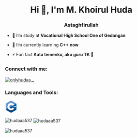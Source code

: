 <h1 align="center">Hi 👋, I'm M. Khoirul Huda</h1>
<h3 align="center">Astaghfirullah</h3>

- 🧒 I’m study at **Vocational High School One of Gedangan**

- 🌱 I’m currently learning **C++ now**

- ⚡ Fun fact **Kata temenku, aku guru TK 🙂**

<h3 align="left">Connect with me:</h3>
<p align="left">
<a href="https://instagram.com/onlyhudaa._" target="blank"><img align="center" src="https://raw.githubusercontent.com/rahuldkjain/github-profile-readme-generator/master/src/images/icons/Social/instagram.svg" alt="onlyhudaa._" height="30" width="40" /></a>
</p>

<h3 align="left">Languages and Tools:</h3>
<p align="left"> <a href="https://www.w3schools.com/cpp/" target="_blank" rel="noreferrer"> <img src="https://raw.githubusercontent.com/devicons/devicon/master/icons/cplusplus/cplusplus-original.svg" alt="cplusplus" width="40" height="40"/> </a> </p>

<p><img align="left" src="https://github-readme-stats.vercel.app/api/top-langs?username=hudaaa537&show_icons=true&locale=en&layout=compact" alt="hudaaa537" /></p>

<p>&nbsp;<img align="center" src="https://github-readme-stats.vercel.app/api?username=hudaaa537&show_icons=true&locale=en" alt="hudaaa537" /></p>

<p><img align="center" src="https://github-readme-streak-stats.herokuapp.com/?user=hudaaa537&" alt="hudaaa537" /></p>
